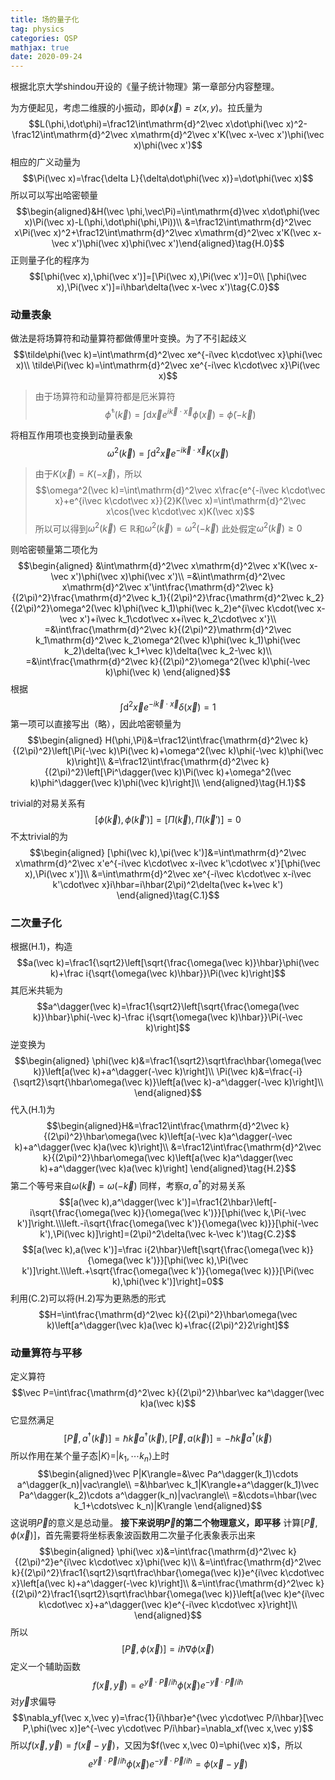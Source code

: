 ```yaml
---
title: 场的量子化
tag: physics
categories: QSP
mathjax: true
date: 2020-09-24
---
```


根据北京大学shindou开设的《量子统计物理》第一章部分内容整理。

为方便起见，考虑二维膜的小振动，即$\phi(\vec x)=z(x,y)$。拉氏量为
$$L(\phi,\dot\phi)=\frac12\int\mathrm{d}^2\vec x\dot\phi(\vec x)^2-\frac12\int\mathrm{d}^2\vec x\mathrm{d}^2\vec x'K(\vec x-\vec x')\phi(\vec x)\phi(\vec x')$$
相应的广义动量为
$$\Pi(\vec x)=\frac{\delta L}{\delta\dot\phi(\vec x)}=\dot\phi(\vec x)$$
所以可以写出哈密顿量
$$\begin{aligned}&H(\vec \phi,\vec\Pi)=\int\mathrm{d}\vec x\dot\phi(\vec x)\Pi(\vec x)-L(\phi,\dot\phi(\phi,\Pi))\\
&=\frac12\int\mathrm{d}^2\vec x\Pi(\vec x)^2+\frac12\int\mathrm{d}^2\vec x\mathrm{d}^2\vec x'K(\vec x-\vec x')\phi(\vec x)\phi(\vec x')\end{aligned}\tag{H.0}$$
正则量子化的程序为
$$[\phi(\vec x),\phi(\vec x')]=[\Pi(\vec x),\Pi(\vec x')]=0\\
[\phi(\vec x),\Pi(\vec x')]=i\hbar\delta(\vec x-\vec x')\tag{C.0}$$

<!--more-->

### 动量表象

做法是将场算符和动量算符都做傅里叶变换。为了不引起歧义
$$\tilde\phi(\vec k)=\int\mathrm{d}^2\vec xe^{-i\vec k\cdot\vec x}\phi(\vec x)\\
\tilde\Pi(\vec k)=\int\mathrm{d}^2\vec xe^{-i\vec k\cdot\vec x}\Pi(\vec x)$$
>由于场算符和动量算符都是厄米算符
> $$\tilde\phi^\dagger(\vec k)=\int\mathrm{d}\vec xe^{i\vec k\cdot\vec x}\phi(\vec x)=\tilde\phi(-\vec k)$$

将相互作用项也变换到动量表象
$$\omega^2(\vec k)=\int\mathrm{d}^2\vec xe^{-i\vec k\cdot\vec x} K(\vec x)$$
>由于$K(\vec x)=K(-\vec x)$，所以
> $$\omega^2(\vec k)=\int\mathrm{d}^2\vec x\frac{e^{-i\vec k\cdot\vec x}+e^{i\vec k\cdot\vec x}}{2}K(\vec x)=\int\mathrm{d}^2\vec x\cos(\vec k\cdot\vec x)K(\vec x)$$
> 所以可以得到$\omega^2(\vec k)\in\mathbb R$和$\omega^2(\vec k)=\omega^2(-\vec k)$
> 此处假定$\omega^2(\vec k)\ge0$

则哈密顿量第二项化为
$$\begin{aligned}
&\int\mathrm{d}^2\vec x\mathrm{d}^2\vec x'K(\vec x-\vec x')\phi(\vec x)\phi(\vec x')\\
=&\int\mathrm{d}^2\vec x\mathrm{d}^2\vec x'\int\frac{\mathrm{d}^2\vec k}{(2\pi)^2}\frac{\mathrm{d}^2\vec k_1}{(2\pi)^2}\frac{\mathrm{d}^2\vec k_2}{(2\pi)^2}\omega^2(\vec k)\phi(\vec k_1)\phi(\vec k_2)e^{i\vec k\cdot(\vec x-\vec x')+i\vec k_1\cdot\vec x+i\vec k_2\cdot\vec x'}\\
=&\int\frac{\mathrm{d}^2\vec k}{(2\pi)^2}\mathrm{d}^2\vec k_1\mathrm{d}^2\vec k_2\omega^2(\vec k)\phi(\vec k_1)\phi(\vec k_2)\delta(\vec k_1+\vec k)\delta(\vec k_2-\vec k)\\
=&\int\frac{\mathrm{d}^2\vec k}{(2\pi)^2}\omega^2(\vec k)\phi(-\vec k)\phi(\vec k)
\end{aligned}$$
根据
$$\int\mathrm{d}^2\vec xe^{-i\vec k\cdot\vec x}\delta(\vec x)=1$$
第一项可以直接写出（略），因此哈密顿量为
$$\begin{aligned}
H(\phi,\Pi)&=\frac12\int\frac{\mathrm{d}^2\vec k}{(2\pi)^2}\left[\Pi(-\vec k)\Pi(\vec k)+\omega^2(\vec k)\phi(-\vec k)\phi(\vec k)\right]\\
&=\frac12\int\frac{\mathrm{d}^2\vec k}{(2\pi)^2}\left[\Pi^\dagger(\vec k)\Pi(\vec k)+\omega^2(\vec k)\phi^\dagger(\vec k)\phi(\vec k)\right]\\
\end{aligned}\tag{H.1}$$

trivial的对易关系有
$$[\phi(\vec k),\phi(\vec k')]=[\Pi(\vec k),\Pi(\vec k')]=0$$
不太trivial的为
$$\begin{aligned}
[\phi(\vec k),\pi(\vec k')]&=\int\mathrm{d}^2\vec x\mathrm{d}^2\vec x'e^{-i\vec k\cdot\vec x-i\vec k'\cdot\vec x'}[\phi(\vec x),\Pi(\vec x')]\\
&=\int\mathrm{d}^2\vec xe^{-i\vec k\cdot\vec x-i\vec k'\cdot\vec x}i\hbar=i\hbar(2\pi)^2\delta(\vec k+\vec k')
\end{aligned}\tag{C.1}$$

### 二次量子化

根据(H.1)，构造
$$a(\vec k)=\frac1{\sqrt2}\left[\sqrt{\frac{\omega(\vec k)}\hbar}\phi(\vec k)+\frac i{\sqrt{\omega(\vec k)\hbar}}\Pi(\vec k)\right]$$
其厄米共轭为
$$a^\dagger(\vec k)=\frac1{\sqrt2}\left[\sqrt{\frac{\omega(\vec k)}\hbar}\phi(-\vec k)-\frac i{\sqrt{\omega(\vec k)\hbar}}\Pi(-\vec k)\right]$$
逆变换为
$$\begin{aligned}
\phi(\vec k)&=\frac1{\sqrt2}\sqrt\frac\hbar{\omega(\vec k)}\left[a(\vec k)+a^\dagger(-\vec k)\right]\\
\Pi(\vec k)&=\frac{-i}{\sqrt2}\sqrt{\hbar\omega(\vec k)}\left[a(\vec k)-a^\dagger(-\vec k)\right]\\
\end{aligned}$$
代入(H.1)为
$$\begin{aligned}H&=\frac12\int\frac{\mathrm{d}^2\vec k}{(2\pi)^2}\hbar\omega(\vec k)\left[a(-\vec k)a^\dagger(-\vec k)+a^\dagger(\vec k)a(\vec k)\right]\\
&=\frac12\int\frac{\mathrm{d}^2\vec k}{(2\pi)^2}\hbar\omega(\vec k)\left[a(\vec k)a^\dagger(\vec k)+a^\dagger(\vec k)a(\vec k)\right]
\end{aligned}\tag{H.2}$$
第二个等号来自$\omega(\vec k)=\omega(-\vec k)$
同样，考察$a,a^\dagger$的对易关系
$$[a(\vec k),a^\dagger(\vec k')]=\frac1{2\hbar}\left[-i\sqrt{\frac{\omega(\vec k)}{\omega(\vec k')}}[\phi(\vec k,\Pi(-\vec k')]\right.\\\left.-i\sqrt{\frac{\omega(\vec k')}{\omega(\vec k)}}[\phi(-\vec k'),\Pi(\vec k)]\right]=(2\pi)^2\delta(\vec k-\vec k')\tag{C.2}$$
$$[a(\vec k),a(\vec k')]=\frac i{2\hbar}\left[\sqrt{\frac{\omega(\vec k)}{\omega(\vec k')}}[\phi(\vec k),\Pi(\vec k')]\right.\\\left.+\sqrt{\frac{\omega(\vec k')}{\omega(\vec k)}}[\Pi(\vec k),\phi(\vec k')]\right]=0$$
利用(C.2)可以将(H.2)写为更熟悉的形式
$$H=\int\frac{\mathrm{d}^2\vec k}{(2\pi)^2}\hbar\omega(\vec k)\left[a^\dagger(\vec k)a(\vec k)+\frac{(2\pi)^2}2\right]$$

### 动量算符与平移

定义算符
$$\vec P=\int\frac{\mathrm{d}^2\vec k}{(2\pi)^2}\hbar\vec ka^\dagger(\vec k)a(\vec k)$$
它显然满足
$$[\vec P,a^\dagger(\vec k)]=\hbar\vec ka^\dagger(\vec k),[\vec P,a(\vec k)]=-\hbar\vec ka^\dagger(\vec k)$$
所以作用在某个量子态$|K\rangle=|k_1,\cdots k_n\rangle$上时
$$\begin{aligned}\vec P|K\rangle=&\vec Pa^\dagger(k_1)\cdots a^\dagger(k_n)|vac\rangle\\
=&\hbar\vec k_1|K\rangle+a^\dagger(k_1)\vec Pa^\dagger(k_2)\cdots a^\dagger(k_n)|vac\rangle\\
=&\cdots=\hbar(\vec k_1+\cdots\vec k_n)|K\rangle
\end{aligned}$$
这说明$\vec P$的意义是总动量。
**接下来说明$\vec P$的第二个物理意义，即平移**
计算$[\vec P,\phi(\vec x)]$，首先需要将坐标表象波函数用二次量子化表象表示出来
$$\begin{aligned}
\phi(\vec x)&=\int\frac{\mathrm{d}^2\vec k}{(2\pi)^2}e^{i\vec k\cdot\vec x}\phi(\vec k)\\
&=\int\frac{\mathrm{d}^2\vec k}{(2\pi)^2}\frac1{\sqrt2}\sqrt\frac\hbar{\omega(\vec k)}e^{i\vec k\cdot\vec x}\left[a(\vec k)+a^\dagger(-\vec k)\right]\\
&=\int\frac{\mathrm{d}^2\vec k}{(2\pi)^2}\frac1{\sqrt2}\sqrt\frac\hbar{\omega(\vec k)}\left[a(\vec k)e^{i\vec k\cdot\vec x}+a^\dagger(\vec k)e^{-i\vec k\cdot\vec x}\right]\\
\end{aligned}$$
所以
$$[\vec P,\phi(\vec x)]=i\hbar\nabla\phi(\vec x)$$
定义一个辅助函数
$$f(\vec x,\vec y)=e^{\vec y\cdot\vec P/i\hbar}\phi(\vec x)e^{-\vec y\cdot\vec P/i\hbar}$$
对$\vec y$求偏导
$$\nabla_yf(\vec x,\vec y)=\frac{1}{i\hbar}e^{\vec y\cdot\vec P/i\hbar}[\vec P,\phi(\vec x)]e^{-\vec y\cdot\vec P/i\hbar}=\nabla_xf(\vec x,\vec y)$$
所以$f(\vec x,\vec y)=f(\vec x-\vec y)$，又因为$f(\vec x,\vec 0)=\phi(\vec x)$，所以
$$e^{\vec y\cdot\vec P/i\hbar}\phi(\vec x)e^{-\vec y\cdot\vec P/i\hbar}=\phi(\vec x-\vec y)$$
